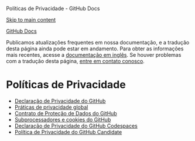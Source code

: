 Políticas de Privacidade - GitHub Docs

[Skip to main content](#main-content)

[](/pt)[GitHub Docs](/pt)

Publicamos atualizações frequentes em nossa documentação, e a tradução desta página ainda pode estar em andamento. Para obter as informações mais recentes, acesse a [documentação em inglês](/en). Se houver problemas com a tradução desta página, [entre em contato conosco](https://github.com/contact?form[subject]=translation%20issue%20on%20docs.github.com&form[comments]=).

Políticas de Privacidade
==========

* [Declaração de Privacidade do GitHub](/pt/site-policy/privacy-policies/github-privacy-statement)
* [Práticas de privacidade global](/pt/site-policy/privacy-policies/global-privacy-practices)
* [Contrato de Proteção de Dados do GitHub](/pt/site-policy/privacy-policies/github-data-protection-agreement)
* [Subprocessadores e cookies do GitHub](/pt/site-policy/privacy-policies/github-subprocessors-and-cookies)
* [Declaração de Privacidade do GitHub Codespaces](/pt/site-policy/privacy-policies/github-codespaces-privacy-statement)
* [Política de Privacidade do GitHub Candidate](/pt/site-policy/privacy-policies/github-candidate-privacy-policy)
